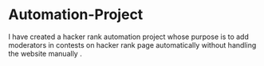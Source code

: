 # Automation-Project
I have created a hacker rank automation project whose purpose is to add moderators in contests on hacker rank page automatically without handling the website  manually .
